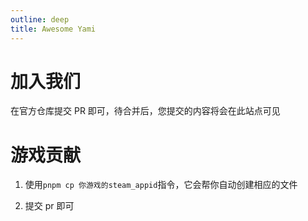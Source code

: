 ```yaml
---
outline: deep
title: Awesome Yami
---
```


# 加入我们

在官方仓库提交 PR 即可，待合并后，您提交的内容将会在此站点可见

# 游戏贡献

1. 使用`pnpm cp 你游戏的steam_appid`指令，它会帮你自动创建相应的文件

2. 提交 pr 即可
